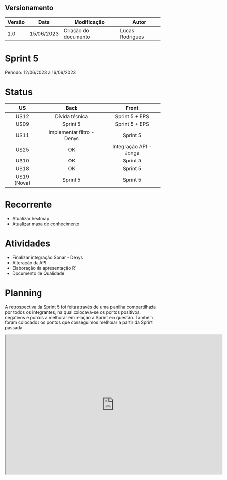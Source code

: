## Versionamento
| Versão | Data | Modificação | Autor |
|--|--|--|--|
|1.0| 15/06/2023 | Criação do documento | Lucas Rodrigues |

# Sprint 5

Período: 12/06/2023 a 16/06/2023

# Status
| US | Back | Front |
|:--:|:--:|:--:|
|US12| Dívida técnica | Sprint 5 + EPS |
|US09| Sprint 5 | Sprint 5 + EPS |
|US11| Implementar filtro - Denys | Sprint 5 |
|US25| OK | Integração API - Jonga |
|US10| OK | Sprint 5 |
|US18| OK | Sprint 5 |
|US19 (Nova) | Sprint 5 | Sprint 5 |

# Recorrente
- Atualizar heatmap
- Atualizar mapa de conhecimento

# Atividades
 - Finalizar integração Sonar - Denys
 - Alteração da API
 - Elaboração da apresentação R1
 - Documento de Qualidade

# Planning
A retrospectiva da Sprint 5 foi feita através de uma planilha compartilhada por todos os integrantes, na qual colocava-se os pontos positivos, negativos e pontos a melhorar em relação a Sprint em questão. Também foram colocados os pontos que conseguimos melhorar a partir da Sprint passada.

<iframe width="700" height="450" src="https://docs.google.com/spreadsheets/d/e/2PACX-1vRQEnsKWDXz5-JGMax2e1ARVivZXLXWykd5tLpDkFRChHly0l5dTAL8zTBqBe2QQuXhi7bCs6z4zii6/pubhtml?gid=2041675629&amp;single=true&amp;widget=true&amp;headers=false"></iframe>